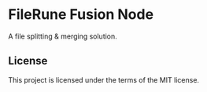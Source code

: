 # FileRune Fusion Node

A file splitting & merging solution.

## License

This project is licensed under the terms of the MIT license.
